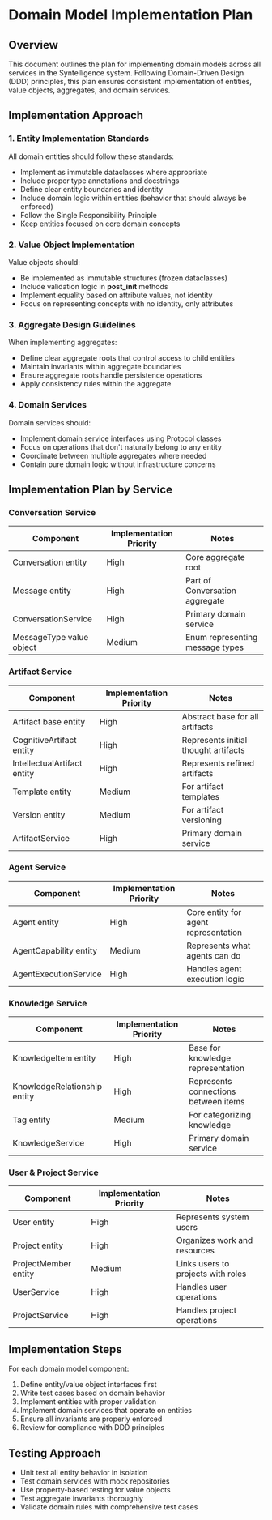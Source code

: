 # Domain Model Implementation Plan

## Overview

This document outlines the plan for implementing domain models across all services in the Syntelligence system. Following Domain-Driven Design (DDD) principles, this plan ensures consistent implementation of entities, value objects, aggregates, and domain services.

## Implementation Approach

### 1. Entity Implementation Standards

All domain entities should follow these standards:

- Implement as immutable dataclasses where appropriate
- Include proper type annotations and docstrings
- Define clear entity boundaries and identity
- Include domain logic within entities (behavior that should always be enforced)
- Follow the Single Responsibility Principle
- Keep entities focused on core domain concepts

### 2. Value Object Implementation

Value objects should:

- Be implemented as immutable structures (frozen dataclasses)
- Include validation logic in __post_init__ methods
- Implement equality based on attribute values, not identity
- Focus on representing concepts with no identity, only attributes

### 3. Aggregate Design Guidelines

When implementing aggregates:

- Define clear aggregate roots that control access to child entities
- Maintain invariants within aggregate boundaries
- Ensure aggregate roots handle persistence operations
- Apply consistency rules within the aggregate

### 4. Domain Services

Domain services should:

- Implement domain service interfaces using Protocol classes
- Focus on operations that don't naturally belong to any entity
- Coordinate between multiple aggregates where needed
- Contain pure domain logic without infrastructure concerns

## Implementation Plan by Service

### Conversation Service

| Component | Implementation Priority | Notes |
|-----------|------------------------|-------|
| Conversation entity | High | Core aggregate root |
| Message entity | High | Part of Conversation aggregate |
| ConversationService | High | Primary domain service |
| MessageType value object | Medium | Enum representing message types |

### Artifact Service

| Component | Implementation Priority | Notes |
|-----------|------------------------|-------|
| Artifact base entity | High | Abstract base for all artifacts |
| CognitiveArtifact entity | High | Represents initial thought artifacts |
| IntellectualArtifact entity | High | Represents refined artifacts |
| Template entity | Medium | For artifact templates |
| Version entity | Medium | For artifact versioning |
| ArtifactService | High | Primary domain service |

### Agent Service

| Component | Implementation Priority | Notes |
|-----------|------------------------|-------|
| Agent entity | High | Core entity for agent representation |
| AgentCapability entity | Medium | Represents what agents can do |
| AgentExecutionService | High | Handles agent execution logic |

### Knowledge Service

| Component | Implementation Priority | Notes |
|-----------|------------------------|-------|
| KnowledgeItem entity | High | Base for knowledge representation |
| KnowledgeRelationship entity | High | Represents connections between items |
| Tag entity | Medium | For categorizing knowledge |
| KnowledgeService | High | Primary domain service |

### User & Project Service

| Component | Implementation Priority | Notes |
|-----------|------------------------|-------|
| User entity | High | Represents system users |
| Project entity | High | Organizes work and resources |
| ProjectMember entity | Medium | Links users to projects with roles |
| UserService | High | Handles user operations |
| ProjectService | High | Handles project operations |

## Implementation Steps

For each domain model component:

1. Define entity/value object interfaces first
2. Write test cases based on domain behavior
3. Implement entities with proper validation
4. Implement domain services that operate on entities
5. Ensure all invariants are properly enforced
6. Review for compliance with DDD principles

## Testing Approach

- Unit test all entity behavior in isolation
- Test domain services with mock repositories
- Use property-based testing for value objects
- Test aggregate invariants thoroughly
- Validate domain rules with comprehensive test cases
